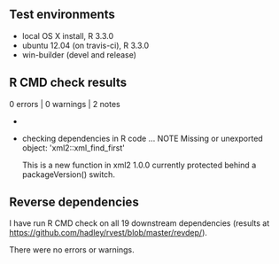 ## Test environments
* local OS X install, R 3.3.0
* ubuntu 12.04 (on travis-ci), R 3.3.0
* win-builder (devel and release)

## R CMD check results

0 errors | 0 warnings | 2 notes

* 

* checking dependencies in R code ... NOTE
  Missing or unexported object: 'xml2::xml_find_first'
  
  This is a new function in xml2 1.0.0 currently protected behind a
  packageVersion() switch.

## Reverse dependencies

I have run R CMD check on all 19 downstream dependencies
(results at https://github.com/hadley/rvest/blob/master/revdep/).

There were no errors or warnings.
